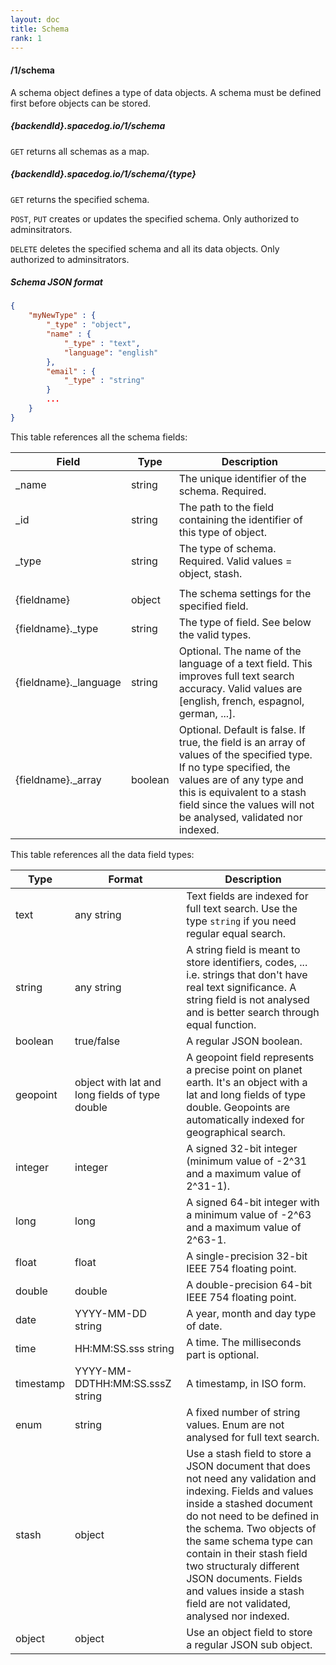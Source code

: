 ```yaml
---
layout: doc
title: Schema
rank: 1
---
```


#### /1/schema

A schema object defines a type of data objects. A schema must be defined first before objects can be stored.

##### {backendId}.spacedog.io/1/schema

`GET` returns all schemas as a map.

##### {backendId}.spacedog.io/1/schema/{type}

`GET` returns the specified schema.

`POST`, `PUT` creates or updates the specified schema. Only authorized to adminsitrators.

`DELETE` deletes the specified schema and all its data objects. Only authorized to adminsitrators.

##### Schema JSON format

```json
{
	"myNewType" : {
	    "_type" : "object",
	    "name" : {
	        "_type" : "text",
	        "language": "english"
	    },
	    "email" : {
	        "_type" : "string"
		}
		...
	}
}
```

This table references all the schema fields:

| Field                 | Type    | Description                              |
| --------------------- | ------- | ---------------------------------------- |
| _name                 | string  | The unique identifier of the schema. Required. |
| _id                   | string  | The path to the field containing the identifier of this type of object. |
| _type                 | string  | The type of schema. Required. Valid values = object, stash. |
|                       |         |                                          |
| {fieldname}           | object  | The schema settings for the specified field. |
| {fieldname}._type     | string  | The type of field. See below the valid types. |
| {fieldname}._language | string  | Optional. The name of the language of a text field. This improves full text search accuracy. Valid values are [english, french, espagnol, german, ...]. |
| {fieldname}._array    | boolean | Optional. Default is false. If true, the field is an array of values of the specified type. If no type specified, the values are of any type and this is equivalent to a stash field since the values will not be analysed, validated nor indexed. |

This table references all the data field types:

| Type      | Format                                   | Description                              |
| --------- | ---------------------------------------- | ---------------------------------------- |
| text      | any string                               | Text fields are indexed for full text search. Use the type `string` if you need regular equal search. |
| string    | any string                               | A string field is meant to store identifiers, codes, ... i.e. strings that don't have real text significance. A string field is not analysed and is better search through equal function. |
| boolean   | true/false                               | A regular JSON boolean.                  |
| geopoint  | object with lat and long fields of type double | A geopoint field represents a precise point on planet earth. It's an object with a lat and long fields of type double. Geopoints are automatically indexed for geographical search. |
| integer   | integer                                  | A signed 32-bit integer (minimum value of -2^31 and a maximum value of 2^31-1). |
| long      | long                                     | A signed 64-bit integer with a minimum value of -2^63 and a maximum value of 2^63-1. |
| float     | float                                    | A single-precision 32-bit IEEE 754 floating point. |
| double    | double                                   | A double-precision 64-bit IEEE 754 floating point. |
| date      | YYYY-MM-DD string                        | A year, month and day type of date.      |
| time      | HH:MM:SS.sss string                      | A time. The milliseconds part is optional. |
| timestamp | YYYY-MM-DDTHH:MM:SS.sssZ string          | A timestamp, in ISO form.                |
| enum      | string                                   | A fixed number of string values. Enum are not analysed for full text search. |
| stash     | object                                   | Use a stash field to store a JSON document that does not need any validation and indexing. Fields and values inside a stashed document do not need to be defined in the schema. Two objects of the same schema type can contain in their stash field two structuraly different JSON documents. Fields and values inside a stash field are not validated, analysed nor indexed. |
| object    | object                                   | Use an object field to store a regular JSON sub object. |
